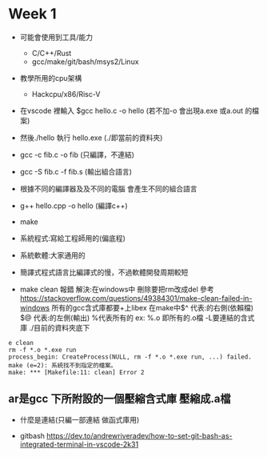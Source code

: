 # Week 1
* 可能會使用到工具/能力
   * C/C++/Rust
   * gcc/make/git/bash/msys2/Linux
* 教學所用的cpu架構
   * Hackcpu/x86/Risc-V

* 在vscode 裡輸入 $gcc hello.c -o hello (若不加-o 會出現a.exe 或a.out 的檔案)
* 然後./hello 執行 hello.exe (./即當前的資料夾)
* gcc -c fib.c -o fib (只編譯，不連結)
* gcc -S fib.c -f fib.s (輸出組合語言)
* 根據不同的編譯器及及不同的電腦 會產生不同的組合語言
* g++ hello.cpp -o hello (編譯c++)
* make  
* 系統程式:寫給工程師用的(偏底程)
* 系統軟體:大家通用的
* 簡譯式程式語言比編譯式的慢，不過軟體開發周期較短
* make clean 報錯 解決:在windows中 刪除要把rm改成del 參考 https://stackoverflow.com/questions/49384301/make-clean-failed-in-windows
所有的gcc含式庫都要+上libex 
在make中$^ 代表:的右側(依賴檔) $@ 代表:的左側(輸出) %代表所有的 ex: %.o 即所有的.o檔 -L要連結的含式庫 ./目前的資料夾底下
```
e clean
rm -f *.o *.exe run
process_begin: CreateProcess(NULL, rm -f *.o *.exe run, ...) failed.
make (e=2): 系統找不到指定的檔案。
make: *** [Makefile:11: clean] Error 2
```
ar是gcc 下所附設的一個壓縮含式庫 壓縮成.a檔
--------------------------------------------
* 什麼是連結(只編一部連結 做函式庫用)

* gitbash https://dev.to/andrewriveradev/how-to-set-git-bash-as-integrated-terminal-in-vscode-2k31 